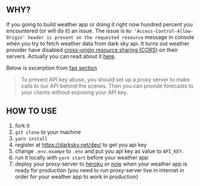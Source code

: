 ## WHY?
If you going to build weather app or doing it right now hundred percent you encountered (or will do it) an issue. The issue 
is `No 'Access-Control-Allow-Origin' header is present on the requested resource` message in console when you try to fetch weather data from 
dark sky api. It turns out weather provider have disabled [cross-origin resource sharing (CORS)](https://developer.mozilla.org/en-US/docs/Web/HTTP/Access_control_CORS)
on their servers. Actually you can read about it [here](https://darksky.net/dev/docs/faq#cross-origin).  

Below is excerption from [faq section](https://darksky.net/dev/docs/faq#cross-origin)
> To prevent API key abuse, you should set up a proxy server to make calls to our API behind the scenes. 
> Then you can provide forecasts to your clients without exposing your API key.

## HOW TO USE
1. fork it
2. `git clone` to your machine
3. `yarn install`
4. register at https://darksky.net/dev/ to get you api key
5. change `.env.exampe` to `.env` and put you api key as value to `API_KEY`. 
6. run it locally with `yarn start` before your weather app
7. deploy your proxy-server to [heroku](https://heroku.com) or 
[now](https://zeit.co/now) when your weather app is ready for production
(you need to run proxy-server live in internet in order for your weather app to work in production)


